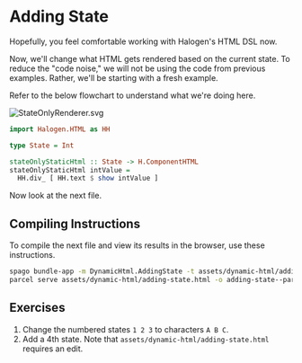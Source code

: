 # Adding State

Hopefully, you feel comfortable working with Halogen's HTML DSL now.

Now, we'll change what HTML gets rendered based on the current state. To reduce the "code noise," we will not be using the code from previous examples. Rather, we'll be starting with a fresh example.

Refer to the below flowchart to understand what we're doing here.

![StateOnlyRenderer.svg ](../../assets/visuals/StateOnlyRenderer.svg)

```purescript
import Halogen.HTML as HH

type State = Int

stateOnlyStaticHtml :: State -> H.ComponentHTML
stateOnlyStaticHtml intValue =
  HH.div_ [ HH.text $ show intValue ]
```

Now look at the next file.

## Compiling Instructions

To compile the next file and view its results in the browser, use these instructions.

```bash
spago bundle-app -m DynamicHtml.AddingState -t assets/dynamic-html/adding-state.js
parcel serve assets/dynamic-html/adding-state.html -o adding-state--parcelified.html --open
```

## Exercises
1. Change the numbered states `1 2 3` to characters `A B C`.
2. Add a 4th state. Note that `assets/dynamic-html/adding-state.html` requires an edit.
